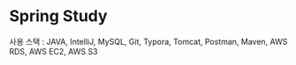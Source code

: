 # Spring Study

사용 스택 : JAVA, IntelliJ, MySQL, Git, Typora, Tomcat, Postman, Maven, AWS RDS, AWS EC2, AWS S3